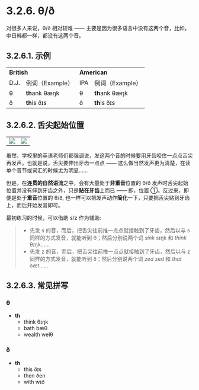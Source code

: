# 3.2.6. <span class="pho">θ/ð</span>

对很多人来说，<span class="pho">θ/ð</span> 相对较难 —— 主要是因为很多语言中没有这两个音，比如，中日韩都一样，都没有这两个音。

## 3.2.6.1. 示例

<table>
<tbody>
<tr>
<td colspan="2"><strong>British</strong></td>
<td colspan="2"><strong>American</strong></td>
</tr>
<tr>
<td>D.J.</td>
<td>例词（Example）</td>
<td>IPA</td>
<td>例词（Example）</td>
</tr>
<tr>
<td><span class="pho">θ</span><span class="speak-word-inline" data-audio-uk-male="/audios/uk_phonetics_sound_think_2023feb.mp3"></span></td>
<td><b>th</b>ank <span class="pho alt">θæŋk</span><span class="speak-word-inline" data-audio-uk-female="/audios/thank-uk-female.mp3" data-audio-uk-male="/audios/thank-uk-male.mp3"></span></td>
<td><span class="pho">θ</span><span class="speak-word-inline" data-audio-us-male="/audios/us_phonetics_sound_think_2023feb.mp3"></span></td>
<td><b>th</b>ank <span class="pho alt">θæŋk</span><span class="speak-word-inline" data-audio-us-female="/audios/thank-us-female.mp3" data-audio-us-male="/audios/thank-us-male.mp3"></span></td>
</tr>
<tr>
<td><span class="pho">ð</span><span class="speak-word-inline" data-audio-uk-male="/audios/uk_phonetics_sound_this_2023feb.mp3"></span></td>
<td><b>th</b>is <span class="pho alt">ðɪs</span><span class="speak-word-inline" data-audio-uk-female="/audios/this-uk-female.mp3" data-audio-uk-male="/audios/this-uk-male.mp3"></span></td>
<td><span class="pho">ð</span><span class="speak-word-inline" data-audio-us-male="/audios/us_phonetics_sound_this_2023feb.mp3"></span></td>
<td><b>th</b>is <span class="pho alt">ðɪs</span><span class="speak-word-inline" data-audio-us-female="/audios/this-us-female.mp3" data-audio-us-male="/audios/this-us-male.mp3"></span></td>
</tr>
</tbody>
</table>

## 3.2.6.2. 舌尖起始位置

<table>
<tbody>
<tr>
<td><img src="/images/articulator-tongue-tip-positions.svg"></img></td>
<td><img src="/images/articulator-tongue-tip-th.svg"></img></td>
</tr>
</tbody>
</table>

虽然，学校里的英语老师们都强调说，发这两个音的时候要用牙齿咬住一点点舌尖再发声，也就是说，舌尖要伸出牙齿一点点 —— 这么做当然发声更为清楚，在读单个音节或词汇的时候尤为明显……

但是，在**连贯的自然语流**之中，会有大量处于**非重音**位置的 <span class="pho">θ/ð</span> 发声时舌尖起始位置并没有伸到牙齿之外，只是**贴在牙齿**上而已 —— 即，位置 ①。反过来，即便是处于**重音**位置的 <span class="pho">θ/ð</span>, 也一样可以把发声动作**简化**一下，只要把舌尖贴到牙齿上，而后开始发音即可。

最初练习的时候，可以借助 <span class="pho">s/z</span> 作为辅助:

> * 先发 <span class="pho">s</span> 的音，而后，把舌尖往前推一点点就接触到了牙齿，然后以与 <span class="pho">s</span> 同样的方式发音，就能听到 <span class="pho">θ</span>；然后分别说两个词 *sink* <span class="pho alt">sɪŋk</span><span class="speak-word-inline" data-audio-us-male="/audios/sink-us-male.mp3" data-audio-us-female="/audios/sink-us-female.mp3"></span> 和 *think* <span class="pho alt">θɪŋk</span><span class="speak-word-inline" data-audio-us-male="/audios/think-us-male.mp3" data-audio-us-female="/audios/think-us-female.mp3"></span>……
> * 先发 <span class="pho">z</span> 的音，而后，把舌尖往前推一点点就接触到了牙齿，然后以与 <span class="pho">z</span> 同样的方式发音，就能听到 <span class="pho">ð</span>；然后分别说两个词 *zed* <span class="pho alt">zed</span><span class="speak-word-inline" data-audio-us-male="/audios/zed-us-male.mp3" data-audio-us-female="/audios/zed-us-female.mp3"></span> 和 *that* <span class="pho alt">ðæt</span><span class="speak-word-inline" data-audio-us-male="/audios/that-us-male.mp3" data-audio-us-female="/audios/that-us-female.mp3"></span>……

## 3.2.6.3. 常见拼写

### <span class="pho">θ</span>

* **th**
  * think <span class="pho alt">θɪŋk</span> <span class="speak-word-inline" data-audio-us-male="/audios/think-us-male.mp3" data-audio-us-female="/audios/think-us-female.mp3"></span>
  * bath <span class="pho alt">bæθ</span> <span class="speak-word-inline" data-audio-us-male="/audios/bath-us-male.mp3" data-audio-us-female="/audios/bath-us-female.mp3"></span>
  * wealth <span class="pho alt">welθ</span> <span class="speak-word-inline" data-audio-us-male="/audios/wealth-us-male.mp3" data-audio-us-female="/audios/wealth-us-female.mp3"></span>

### <span class="pho">ð</span>

* **th**
  * this <span class="pho alt">ðɪs</span> <span class="speak-word-inline" data-audio-us-male="/audios/this-us-male.mp3" data-audio-us-female="/audios/this-us-female.mp3"></span>
  * then <span class="pho alt">ðen</span> <span class="speak-word-inline" data-audio-us-male="/audios/then-us-male.mp3" data-audio-us-female="/audios/then-us-female.mp3"></span>
  * with <span class="pho alt">wɪð</span> <span class="speak-word-inline" data-audio-us-male="/audios/with-us-male.mp3" data-audio-us-female="/audios/with-us-female.mp3"></span>

